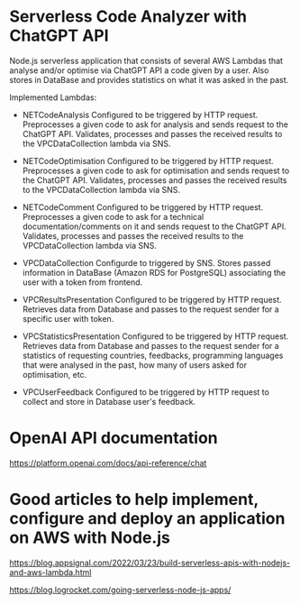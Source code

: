 # Serverless Code Analyzer with ChatGPT API

Node.js serverless application that consists of several AWS Lambdas that analyse and/or optimise via ChatGPT API a code given by a user. Also stores in DataBase and provides statistics on what it was asked in the past.

Implemented Lambdas:

- NETCodeAnalysis
Configured to be triggered by HTTP request. Preprocesses a given code to ask for analysis and sends request to the ChatGPT API. Validates, processes and passes the received results to the VPCDataCollection lambda via SNS.

- NETCodeOptimisation
Configured to be triggered by HTTP request. Preprocesses a given code to ask for optimisation and sends request to the ChatGPT API. Validates, processes and passes the received results to the VPCDataCollection lambda via SNS.

- NETCodeComment
Configured to be triggered by HTTP request. Preprocesses a given code to ask for a technical documentation/comments on it and sends request to the ChatGPT API. Validates, processes and passes the received results to the VPCDataCollection lambda via SNS.

- VPCDataCollection
Configurde to triggered by SNS. Stores passed information in DataBase (Amazon RDS for PostgreSQL) associating the user with a token from frontend.

- VPCResultsPresentation
Configured to be triggered by HTTP request. Retrieves data from Database and passes to the request sender for a specific user with token.

- VPCStatisticsPresentation
Configured to be triggered by HTTP request. Retrieves data from Database and passes to the request sender for a statistics of requesting countries, feedbacks, programming languages that were analysed in the past, how many of users asked for optimisation, etc.

- VPCUserFeedback
Configured to be triggered by HTTP request to collect and store in Database user's feedback.
# OpenAI API documentation
https://platform.openai.com/docs/api-reference/chat

# Good articles to help implement, configure and deploy an application on AWS with Node.js
https://blog.appsignal.com/2022/03/23/build-serverless-apis-with-nodejs-and-aws-lambda.html

https://blog.logrocket.com/going-serverless-node-js-apps/
